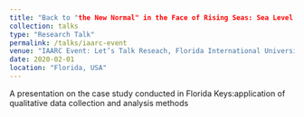 ```yaml
---
title: "Back to "the New Normal" in the Face of Rising Seas: Sea Level Rise Adaptation and Mitigation in Post-Disaster Recovery Context in the U.S."
collection: talks
type: "Research Talk"
permalink: /talks/iaarc-event
venue: "IAARC Event: Let’s Talk Reseach, Florida International University Moss School of Construction, Infrastructure and Sustainability"
date: 2020-02-01
location: "Florida, USA"
---
```


A presentation on the case study conducted in Florida Keys:application of qualitative data collection and analysis methods
